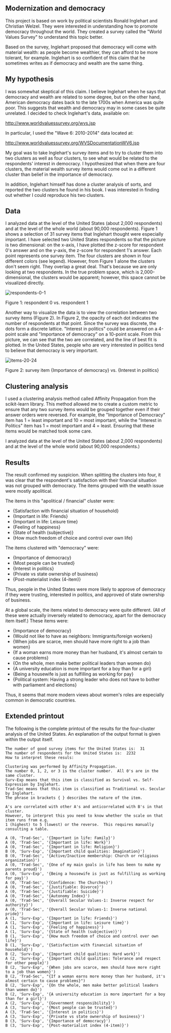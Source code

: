 ## Modernization and democracy

This project is based on work by political scientists Ronald Inglehart and Christian Welzel.  They were interested in understanding how to promote democracy throughout the world.  They created a survey called the "World Values Survey" to understand this topic better.

Based on the survey, Inglehart proposed that democracy will come with material wealth: as people become wealthier, they can afford to be more tolerant, for example.  Inglehart is so confident of this claim that he sometimes writes as if democracy and wealth are the same thing.

## My hypothesis

I was somewhat skeptical of this claim.  I believe Inglehart when he says that democracy and wealth are related to some degree, but on the other hand, American democracy dates back to the late 1700s when America was quite poor.  This suggests that wealth and democracy may in some cases be quite unrelated.  I decided to check Inglehart's data, available on:

http://www.worldvaluessurvey.org/wvs.jsp

In particular, I used the "Wave 6: 2010-2014" data located at:

http://www.worldvaluessurvey.org/WVSDocumentationWV6.jsp

My goal was to take Inglehart's survey items and to try to cluster them into two clusters as well as four clusters, to see what would be related to the respondents' interest in democracy.  I hypothesized that when there are four clusters, the material wealth survey items would come out in a different cluster than belief in the importance of democracy.

In addition, Inglehart himself has done a cluster analysis of sorts, and reported the two clusters he found in his book.  I was interested in finding out whether I could reproduce his two clusters.

## Data

I analyzed data at the level of the United States (about 2,000 respondents) and at the level of the whole world (about 90,000 respondents).  Figure 1 shows a selection of 31 survey items that Inglehart thought were especially important.  I have selected two United States respondents so that the picture is two dimensional: on the x-axis, I have plotted the z-score for respondent 0's answer and on the y-axis, the z-score for respondent 1's answer.  Each point represents one survey item.  The four clusters are shown in four different colors (see legend).  However, from Figure 1 alone the clusters don't seem right.  They overlap a great deal.  That's because we are only looking at two respondents.  In the true problem space, which is 2,000-dimensional, the clusters would be apparent; however, this space cannot be visualized directly.

![respondents-0-1](respondents-0-1.jpg)

Figure 1: respondent 0 vs. respondent 1

Another way to visualize the data is to view the correlation between two survey items (Figure 2).  In Figure 2, the opacity of each dot indicates the number of respondents at that point.  Since the survey was discrete, the dots form a discrete lattice.  "Interest in politics" could be answered on a 4-point scale and "Importance of democracy" on a 10-point scale.  From this picture, we can see that the two are correlated, and the line of best fit is plotted.  In the United States, people who are very interested in politics tend to believe that democracy is very important.

![items-20-24](items-20-24.jpg)

Figure 2: survey item {Importance of democracy} vs. {Interest in politics}

## Clustering analysis

I used a clustering analysis method called Affinity Propagation from the scikit-learn library.  This method allowed me to create a custom metric to ensure that any two survey items would be grouped together even if their answer orders were reversed.  For example, the "Importance of Democracy" item has 1 = least important and 10 = most important, while the "Interest in Politics" item has 1 = most important and 4 = least.  Ensuring that these items would be matched took some care.

I analyzed data at the level of the United States (about 2,000 respondents) and at the level of the whole world (about 90,000 respondents.)

## Results

The result confirmed my suspicion.  When splitting the clusters into four, it was clear that the respondent's satisfaction with their financial situation was not grouped with democracy.  The items grouped with the wealth issue were mostly apolitical.

The items in this "apolitical / financial" cluster were:
* {Satisfaction with financial situation of household}
* {Important in life: Friends}
* {Important in life: Leisure time}
* {Feeling of happiness}
* {State of health (subjective)}
* {How much freedom of choice and control over own life}

The items clustered with "democracy" were:

* {Importance of democracy}
* {Most people can be trusted}
* {Interest in politics}
* {Private vs state ownership of business}
* {Post-materialist index (4-item)}

Thus, people in the United States were more likely to approve of democracy if they were trusting, interested in politics, and approved of state ownership of business.

At a global scale, the items related to democracy were quite different.  (All of these were actually inversely related to democracy, apart for the democracy item itself.)  These items were:

* {Importance of democracy}
* {Would not like to have as neighbors: Immigrants/foreign workers}
* {When jobs are scarce, men should have more right to a job than women}
* {If a woman earns more money than her husband, it's almost certain to cause problems}
* {On the whole, men make better political leaders than women do}
* {A university education is more important for a boy than for a girl}
* {Being a housewife is just as fulfilling as working for pay}
* {Political system: Having a strong leader who does not have to bother with parliament and elections}

Thus, it seems that more modern views about women's roles are especially common in democratic countries.

## Extended printout

The following is the complete printout of the results for the four-cluster analysis of the United States.  An explanation of the output format is given within the output itself.

```
The number of good survey items for the United States is:  31
The number of respondents for the United States is:  2232
How to interpret these resuls:

Clustering was performed by Affinity Propagation.
The number 0, 1, 2, or 3 is the cluster number.  All 0's are in the same cluster.
Surv-Exp means that this item is classified as Survival vs. Self-Expression by Inglehart.
Trad-Sec means that this item is classified as Traditional vs. Secular by Inglehart.
The phrase in brackets { } describes the nature of the item.

A's are correlated with other A's and anticorrelated with B's in that cluster.
However, to interpret this you need to know whether the scale on that item runs from e.g.
1 (highest) to 5 (lowest) or the reverse.  This requires manually consulting a table.

A (0, 'Trad-Sec', '{Important in life: Family}')
A (0, 'Trad-Sec', '{Important in life: Work}')
A (0, 'Trad-Sec', '{Important in life: Religion}')
B (0, 'Surv-Exp', '{Important child qualities: Imagination}')
B (0, 'Trad-Sec', '{Active/Inactive membership: Church or religious organization}')
A (0, 'Trad-Sec', '{One of my main goals in life has been to make my parents proud}')
A (0, 'Surv-Exp', '{Being a housewife is just as fulfilling as working for pay}')
A (0, 'Trad-Sec', '{Confidence: The Churches}')
A (0, 'Trad-Sec', '{Justifiable: Divorce}')
A (0, 'Trad-Sec', '{Justifiable: Suicide}')
A (0, 'Trad-Sec', '{Autonomy Index}')
A (0, 'Trad-Sec', '{Overall Secular Values-1: Inverse respect for authority}')
A (0, 'Trad-Sec', '{Overall Secular Values-1: Inverse national pride}')
A (1, 'Surv-Exp', '{Important in life: Friends}')
A (1, 'Surv-Exp', '{Important in life: Leisure time}')
A (1, 'Surv-Exp', '{Feeling of happiness}')
A (1, 'Surv-Exp', '{State of health (subjective)}')
B (1, 'Surv-Exp', '{How much freedom of choice and control over own life}')
B (1, 'Surv-Exp', '{Satisfaction with financial situation of household}')
B (2, 'Surv-Exp', '{Important child qualities: Hard work}')
A (2, 'Surv-Exp', '{Important child qualities: Tolerance and respect for other people}')
B (2, 'Surv-Exp', '{When jobs are scarce, men should have more right to a job than women}')
B (2, 'Trad-Sec', "{If a woman earns more money than her husband, it's almost certain to cause problems}")
B (2, 'Surv-Exp', '{On the whole, men make better political leaders than women do}')
B (2, 'Surv-Exp', '{A university education is more important for a boy than for a girl}')
A (2, 'Surv-Exp', '{Government responsibility}')
A (3, 'Surv-Exp', '{Most people can be trusted}')
A (3, 'Trad-Sec', '{Interest in politics}')
A (3, 'Surv-Exp', '{Private vs state ownership of business}')
B (3, 'Surv-Exp', '{Importance of democracy}')
B (3, 'Surv-Exp', '{Post-materialist index (4-item)}')
```
